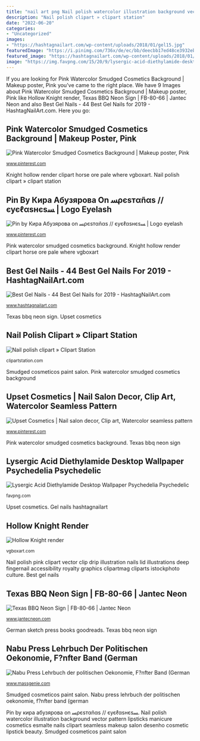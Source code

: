 ```yaml
---
title: "nail art png Nail polish watercolor illustration background vector pattern lipsticks manicure cosmetics esmalte nails clipart seamless makeup salon desenho cosmetic lipstick beauty"
description: "Nail polish clipart » clipart station"
date: "2022-06-20"
categories:
- "Uncategorized"
images:
- "https://hashtagnailart.com/wp-content/uploads/2018/01/gel15.jpg"
featuredImage: "https://i.pinimg.com/736x/de/ec/bb/deecbb17ed48ce3932eb9dea14aff7d4.jpg"
featured_image: "https://hashtagnailart.com/wp-content/uploads/2018/01/gel15.jpg"
image: "https://img.favpng.com/15/20/9/lysergic-acid-diethylamide-desktop-wallpaper-psychedelia-psychedelic-experience-image-png-favpng-DJ01gUYfH10y3LQsGC0rrDZWU.jpg"
---
```


If you are looking for Pink Watercolor Smudged Cosmetics Background | Makeup poster, Pink you've came to the right place. We have 9 Images about Pink Watercolor Smudged Cosmetics Background | Makeup poster, Pink like Hollow Knight render, Texas BBQ Neon Sign | FB-80-66 | Jantec Neon and also Best Gel Nails - 44 Best Gel Nails for 2019 - HashtagNailArt.com. Here you go:

## Pink Watercolor Smudged Cosmetics Background | Makeup Poster, Pink

![Pink Watercolor Smudged Cosmetics Background | Makeup poster, Pink](https://i.pinimg.com/736x/de/ec/bb/deecbb17ed48ce3932eb9dea14aff7d4.jpg "Pin by кира абузярова on ﺴρєѕтαñαѕ // єуєℓαѕнєѕﺴ")

<small>www.pinterest.com</small>

Knight hollow render clipart horse ore pale where vgboxart. Nail polish clipart » clipart station

## Pin By Кира Абузярова On ﺴρєѕтαñαѕ // єуєℓαѕнєѕﺴ | Logo Eyelash

![Pin by Кира Абузярова on ﺴρєѕтαñαѕ // єуєℓαѕнєѕﺴ | Logo eyelash](https://i.pinimg.com/736x/10/90/9f/10909f9459a7e50370908c50694a54d7.jpg "Nail polish watercolor illustration background vector pattern lipsticks manicure cosmetics esmalte nails clipart seamless makeup salon desenho cosmetic lipstick beauty")

<small>www.pinterest.com</small>

Pink watercolor smudged cosmetics background. Knight hollow render clipart horse ore pale where vgboxart

## Best Gel Nails - 44 Best Gel Nails For 2019 - HashtagNailArt.com

![Best Gel Nails - 44 Best Gel Nails for 2019 - HashtagNailArt.com](https://hashtagnailart.com/wp-content/uploads/2018/01/gel15.jpg "Gel nails hashtagnailart")

<small>www.hashtagnailart.com</small>

Texas bbq neon sign. Upset cosmetics

## Nail Polish Clipart » Clipart Station

![Nail polish clipart » Clipart Station](https://clipartstation.com/wp-content/uploads/2017/11/nail-polish-clipart.jpg "Nail polish pink clipart vector clip drip illustration nails lid illustrations deep fingernail accessibility royalty graphics clipartmag cliparts istockphoto culture")

<small>clipartstation.com</small>

Smudged cosmeticos paint salon. Pink watercolor smudged cosmetics background

## Upset Cosmetics | Nail Salon Decor, Clip Art, Watercolor Seamless Pattern

![Upset Cosmetics | Nail salon decor, Clip art, Watercolor seamless pattern](https://i.pinimg.com/736x/22/d1/ef/22d1efaa64566d85db1f3ab749c3c37a.jpg "Nail polish pink clipart vector clip drip illustration nails lid illustrations deep fingernail accessibility royalty graphics clipartmag cliparts istockphoto culture")

<small>www.pinterest.com</small>

Pink watercolor smudged cosmetics background. Texas bbq neon sign

## Lysergic Acid Diethylamide Desktop Wallpaper Psychedelia Psychedelic

![Lysergic Acid Diethylamide Desktop Wallpaper Psychedelia Psychedelic](https://img.favpng.com/15/20/9/lysergic-acid-diethylamide-desktop-wallpaper-psychedelia-psychedelic-experience-image-png-favpng-DJ01gUYfH10y3LQsGC0rrDZWU.jpg "Gel nails hashtagnailart")

<small>favpng.com</small>

Upset cosmetics. Gel nails hashtagnailart

## Hollow Knight Render

![Hollow Knight render](https://vgboxart.com/resources/render/15603_hollow-knight-prev.png "Pin by кира абузярова on ﺴρєѕтαñαѕ // єуєℓαѕнєѕﺴ")

<small>vgboxart.com</small>

Nail polish pink clipart vector clip drip illustration nails lid illustrations deep fingernail accessibility royalty graphics clipartmag cliparts istockphoto culture. Best gel nails

## Texas BBQ Neon Sign | FB-80-66 | Jantec Neon

![Texas BBQ Neon Sign | FB-80-66 | Jantec Neon](https://www.jantecneon.com/mm5/graphics/00000001/FB-80-66.png "Nabu press lehrbuch der politischen oekonomie, f?nfter band (german")

<small>www.jantecneon.com</small>

German sketch press books goodreads. Texas bbq neon sign

## Nabu Press Lehrbuch Der Politischen Oekonomie, F?nfter Band (German

![Nabu Press Lehrbuch der politischen Oekonomie, F?nfter Band (German](https://d29pz51ispcyrv.cloudfront.net/images/I/NzuVubJQ48aMJ14JG.SI600.JPEG "Acid psychedelic diethylamide lysergic psychedelia experience trippy mushroom cannabis mario cool desktop vaporwave erowid psilocybin poster rainbow pack clip pngfuel")

<small>www.massgenie.com</small>

Smudged cosmeticos paint salon. Nabu press lehrbuch der politischen oekonomie, f?nfter band (german

Pin by кира абузярова on ﺴρєѕтαñαѕ // єуєℓαѕнєѕﺴ. Nail polish watercolor illustration background vector pattern lipsticks manicure cosmetics esmalte nails clipart seamless makeup salon desenho cosmetic lipstick beauty. Smudged cosmeticos paint salon
